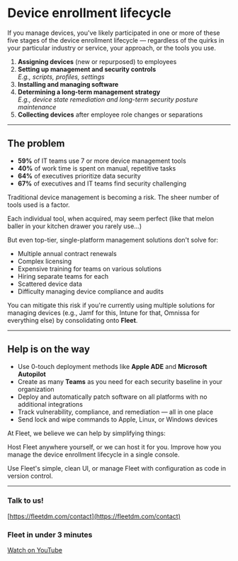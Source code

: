 # Device enrollment lifecycle

If you manage devices, you've likely participated in one or more of these five stages of the device enrollment lifecycle — regardless of the quirks in your particular industry or service, your approach, or the tools you use.

1. **Assigning devices** (new or repurposed) to employees  
2. **Setting up management and security controls**  
   *E.g., scripts, profiles, settings*  
3. **Installing and managing software**  
4. **Determining a long-term management strategy**  
   *E.g., device state remediation and long-term security posture maintenance*  
5. **Collecting devices** after employee role changes or separations  

---

## The problem

- **59%** of IT teams use 7 or more device management tools  
- **40%** of work time is spent on manual, repetitive tasks  
- **64%** of executives prioritize data security  
- **67%** of executives and IT teams find security challenging  

Traditional device management is becoming a risk. The sheer number of tools used is a factor.  

Each individual tool, when acquired, may seem perfect (like that melon baller in your kitchen drawer you rarely use…)  

But even top-tier, single-platform management solutions don't solve for:

- Multiple annual contract renewals  
- Complex licensing  
- Expensive training for teams on various solutions  
- Hiring separate teams for each  
- Scattered device data  
- Difficulty managing device compliance and audits  

You can mitigate this risk if you're currently using multiple solutions for managing devices (e.g., Jamf for this, Intune for that, Omnissa for everything else) by consolidating onto **Fleet**.

---

## Help is on the way

- Use 0-touch deployment methods like **Apple ADE** and **Microsoft Autopilot**  
- Create as many **Teams** as you need for each security baseline in your organization  
- Deploy and automatically patch software on all platforms with no additional integrations  
- Track vulnerability, compliance, and remediation — all in one place  
- Send lock and wipe commands to Apple, Linux, or Windows devices  

At Fleet, we believe we can help by simplifying things:  

Host Fleet anywhere yourself, or we can host it for you. Improve how you manage the device enrollment lifecycle in a single console.  

Use Fleet's simple, clean UI, or manage Fleet with configuration as code in version control.  

---

### Talk to us!
[https://fleetdm.com/contact](https://fleetdm.com/contact)

### Fleet in under 3 minutes
[Watch on YouTube](https://www.youtube.com/watch?v=q1Tm3IBcx24&t=1s)

<meta name="articleTitle" value="Device enrollemt lifecycle.">
<meta name="authorFullName" value="Brock Walters">
<meta name="authorGitHubUsername" value="nonpunctual">
<meta name="category" value="articles">
<meta name="publishedOn" value="2025-09-19">
<meta name="description" value="The five stages of a device enrollment lifecycle.">
